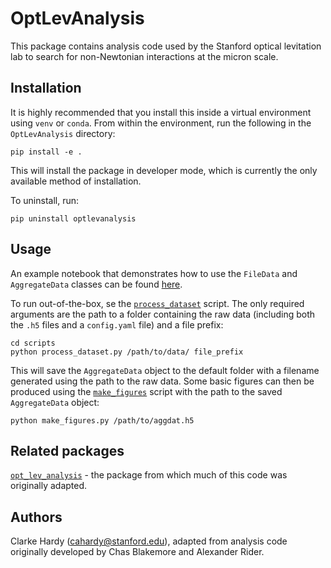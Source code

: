 # OptLevAnalysis
This package contains analysis code used by the Stanford optical levitation lab to search for non-Newtonian interactions at the micron scale.

## Installation
It is highly recommended that you install this inside a virtual environment using `venv` or `conda`. From within the environment, run the following in the `OptLevAnalysis` directory:
```
pip install -e .
```
This will install the package in developer mode, which is currently the only available method of installation.

To uninstall, run:
```
pip uninstall optlevanalysis
```

## Usage
An example notebook that demonstrates how to use the `FileData` and `AggregateData` classes can be found [here](notebooks/example.ipynb).

To run out-of-the-box, se the [`process_dataset`](scripts/process_dataset.py) script. The only required arguments are the path to a folder containing the raw data (including both the `.h5` files and a `config.yaml` file) and a file prefix:
```
cd scripts
python process_dataset.py /path/to/data/ file_prefix
```
This will save the `AggregateData` object to the default folder with a filename generated using the path to the raw data. Some basic figures can then be produced using the [`make_figures`](scripts/make_figures.py) script with the path to the saved `AggregateData` object:
```
python make_figures.py /path/to/aggdat.h5
```
## Related packages
[`opt_lev_analysis`](https://github.com/stanfordbeads/opt_lev_analysis) - the package from which much of this code was originally adapted.

## Authors
Clarke Hardy ([cahardy@stanford.edu](mailto:cahardy@stanford.edu)), adapted from analysis code originally developed by Chas Blakemore and Alexander Rider.